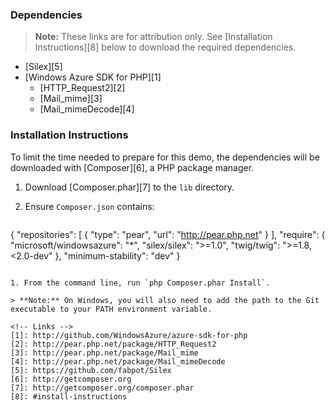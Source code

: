 ### Dependencies

> **Note:** These links are for attribution only. See [Installation Instructions][8] below to download the required dependencies.


* [Silex][5]
* [Windows Azure SDK for PHP][1]
  * [HTTP\_Request2][2]
  * [Mail\_mime][3]
  * [Mail\_mimeDecode][4]

<a name="install-instructions"></a>
### Installation Instructions

To limit the time needed to prepare for this demo, the dependencies will be downloaded with [Composer][6], a PHP package manager.

1. Download [Composer.phar][7] to the `lib` directory.
1. Ensure `Composer.json` contains:

   ```
{
	"repositories": [
		{
			"type": "pear",
			"url": "http://pear.php.net"
		}
	],
	"require": {
		"microsoft/windowsazure": "*",
		"silex/silex": ">=1.0",
		"twig/twig": ">=1.8,<2.0-dev"
	},
	"minimum-stability": "dev"
}
   ```

1. From the command line, run `php Composer.phar Install`.

   > **Note:** On Windows, you will also need to add the path to the Git executable to your PATH environment variable.

<!-- Links -->
[1]: http://github.com/WindowsAzure/azure-sdk-for-php
[2]: http://pear.php.net/package/HTTP_Request2
[3]: http://pear.php.net/package/Mail_mime
[4]: http://pear.php.net/package/Mail_mimeDecode
[5]: https://github.com/fabpot/Silex
[6]: http://getcomposer.org
[7]: http://getcomposer.org/composer.phar
[8]: #install-instructions